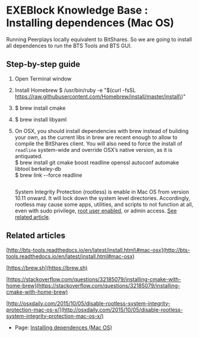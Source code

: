 # EXEBlock Knowledge Base : Installing dependences \(Mac OS\)

Running Peerplays locally equivalent to BitShares. So we are going to install all dependences to run the BTS Tools and BTS GUI.

## Step-by-step guide <a id="Installingdependences(MacOS)-Step-by-stepguide"></a>

1. Open Terminal window
2. Install Homebrew $ /usr/bin/ruby -e "$\(curl -fsSL https://raw.githubusercontent.com/Homebrew/install/master/install\)"
3. $ brew install cmake
4. $ brew install libyaml
5. On OSX, you should install dependencies with brew instead of building your own, as the current libs in brew are recent enough to allow to compile the BitShares client. You will also need to force the install of `readline` system-wide and override OSX’s native version, as it is antiquated.  
   $ brew install git cmake boost readline openssl autoconf automake libtool berkeley-db  
   $ brew link --force readline

   ```text

   ```

   System Integrity Protection \(rootless\) is enable in Mac OS from version 10.11 onward. It will lock down the system level directories. Accordingly, rootless may cause some apps, utilities, and scripts to not function at all, even with sudo privilege, [root user enabled](http://osxdaily.com/2015/02/19/enable-disable-root-command-line-mac/), or admin access. [See related article](http://osxdaily.com/2015/10/05/disable-rootless-system-integrity-protection-mac-os-x/).

## Related articles <a id="Installingdependences(MacOS)-Relatedarticles"></a>

[http://bts-tools.readthedocs.io/en/latest/install.html\#mac-osx](http://bts-tools.readthedocs.io/en/latest/install.html#mac-osx)

[https://brew.sh](https://brew.sh)

[https://stackoverflow.com/questions/32185079/installing-cmake-with-home-brew](https://stackoverflow.com/questions/32185079/installing-cmake-with-home-brew)

[http://osxdaily.com/2015/10/05/disable-rootless-system-integrity-protection-mac-os-x/](http://osxdaily.com/2015/10/05/disable-rootless-system-integrity-protection-mac-os-x/)

*  Page: [Installing dependences \(Mac OS\)](/wiki/spaces/EKB/pages/197460113)

